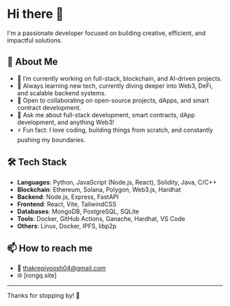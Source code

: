 # Hi there 👋

I'm a passionate developer focused on building creative, efficient, and impactful solutions.

## 🚀 About Me
- 🔭 I’m currently working on full-stack, blockchain, and AI-driven projects.
- 🌱 Always learning new tech, currently diving deeper into Web3, DeFi, and scalable backend systems.
- 👯 Open to collaborating on open-source projects, dApps, and smart contract development.
- 💬 Ask me about full-stack development, smart contracts, dApp development, and anything Web3!
- ⚡ Fun fact: I love coding, building things from scratch, and constantly pushing my boundaries.

## 🛠️ Tech Stack
- **Languages**: Python, JavaScript (Node.js, React), Solidity, Java, C/C++
- **Blockchain**: Ethereum, Solana, Polygon, Web3.js, Hardhat
- **Backend**: Node.js, Express, FastAPI
- **Frontend**: React, Vite, TailwindCSS
- **Databases**: MongoDB, PostgreSQL, SQLite
- **Tools**: Docker, GitHub Actions, Ganache, Hardhat, VS Code
- **Others**: Linux, Docker, IPFS, libp2p

## 📫 How to reach me
- 📧 thakrepiyoosh04@gmail.com
- 🌐 [rongq.site]

---

Thanks for stopping by! 🌟
